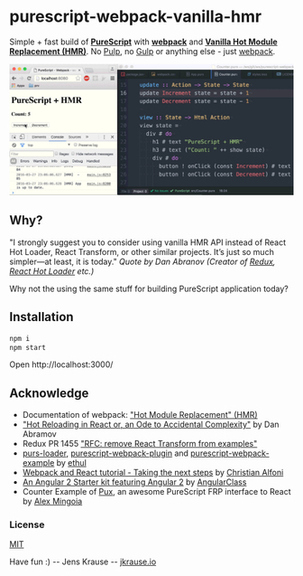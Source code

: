 # purescript-webpack-vanilla-hmr

Simple + fast build of **[PureScript](purescript.org)** with **[webpack](https://webpack.github.io)** and **[Vanilla Hot Module Replacement (HMR)](https://webpack.github.io/docs/hot-module-replacement.html)**. No [Pulp](https://github.com/bodil/pulp), no [Gulp](http://gulpjs.com/) or anything else - just [webpack](https://webpack.github.io/).

![screenshot](./ps_hmr.gif)

## Why?

"I strongly suggest you to consider using vanilla HMR API instead of React Hot Loader, React Transform, or other similar projects. It’s just so much simpler—at least, it is today." _Quote by Dan Abranov (Creator of [Redux](redux.js.org), [React Hot Loader](https://github.com/gaearon/react-hot-loader) etc.)_

Why not the using the same stuff for building PureScript application today?

## Installation

```
npm i
npm start
```
Open http://localhost:3000/

## Acknowledge

- Documentation of webpack: ["Hot Module Replacement" (HMR)](https://webpack.github.io/docs/hot-module-replacement.html)
- ["Hot Reloading in React or, an Ode to Accidental Complexity"](https://medium.com/@dan_abramov/hot-reloading-in-react-1140438583bf#.vnlkto5p1) by Dan Abramov
- Redux PR 1455 ["RFC: remove React Transform from examples"](https://github.com/reactjs/redux/pull/1455)
- [purs-loader](https://github.com/ethul/purs-loader),  [purescript-webpack-plugin](https://www.npmjs.com/package/purescript-webpack-plugin) and [purescript-webpack-example](https://github.com/ethul/purescript-webpack-example/blob/master/webpack.config.js) by [ethul](https://github.com/ethul)
- [Webpack and React tutorial - Taking the next steps](http://www.christianalfoni.com/articles/2015_10_01_Taking-the-next-step-with-react-and-webpack) by [Christian Alfoni](https://github.com/christianalfoni)
- [An Angular 2 Starter kit featuring Angular 2](https://github.com/AngularClass/angular2-webpack-starter) by [AngularClass](https://github.com/AngularClass)
- Counter Example of [Pux](https://github.com/alexmingoia/purescript-pux), an awesome PureScript FRP interface to React by [Alex Mingoia](https://github.com/alexmingoia)

### License
[MIT](./LICENSE)

Have fun :) -- Jens Krause -- [jkrause.io](http://jkrause.io)
